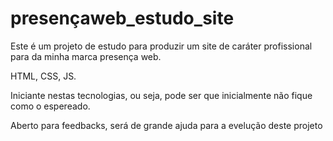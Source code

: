# presençaweb_estudo_site
Este é um projeto de estudo para produzir um site de caráter profissional para da minha marca presença web.

HTML, CSS, JS.

Iniciante nestas tecnologias, ou seja, pode ser que inicialmente não fique como o espereado.

Aberto para feedbacks, será de grande ajuda para a evelução deste projeto
